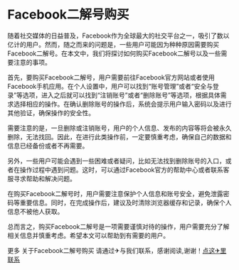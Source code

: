 # Facebook二解号购买

随着社交媒体的日益普及，Facebook作为全球最大的社交平台之一，吸引了数以亿计的用户。然而，随之而来的问题是，一些用户可能因为种种原因需要购买Facebook二解号。在本文中，我们将探讨如何购买Facebook二解号以及一些需要注意的事项。

首先，要购买Facebook二解号，用户需要前往Facebook官方网站或者使用Facebook手机应用。在个人设置中，用户可以找到“账号管理”或者“安全与登录”等选项，进入之后就可以找到“注销账号”或者“删除账号”等选项，根据具体需求选择相应的操作。在确认删除账号的操作后，系统会提示用户输入密码以及进行其他验证，确保操作的安全性。

需要注意的是，一旦删除或注销账号，用户的个人信息、发布的内容等将会被永久删除，无法找回。因此，在进行此类操作前，一定要慎重考虑，确保自己的数据和信息已经备份或者不再需要。

另外，一些用户可能会遇到一些困难或者疑问，比如无法找到删除账号的入口，或者在操作过程中遇到问题。这时，可以通过Facebook官方的帮助中心或者联系客服寻求帮助和解决问题。

在购买Facebook二解号时，用户需要注意保护个人信息和账号安全，避免泄露密码等重要信息。同时，在完成操作后，建议及时清除浏览器缓存和记录，确保个人信息不被他人获取。

总而言之，购买Facebook二解号是一项需要谨慎对待的操作，用户需要充分了解相关信息并慎重考虑。希望本文可以帮助到有需要的用户。

更多 关于Facebook二解号购买 请通过✈与我们联系，感谢阅读,谢谢！[点这✈里联系](https://ads.k02.cc)